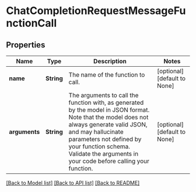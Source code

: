 # ChatCompletionRequestMessageFunctionCall

## Properties
Name | Type | Description | Notes
------------ | ------------- | ------------- | -------------
**name** | **String** | The name of the function to call. | [optional] [default to None]
**arguments** | **String** | The arguments to call the function with, as generated by the model in JSON format. Note that the model does not always generate valid JSON, and may hallucinate parameters not defined by your function schema. Validate the arguments in your code before calling your function. | [optional] [default to None]

[[Back to Model list]](../README.md#documentation-for-models) [[Back to API list]](../README.md#documentation-for-api-endpoints) [[Back to README]](../README.md)


